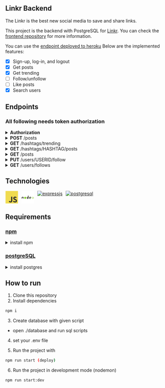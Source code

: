 ## Linkr Backend

The Linkr is the best new social media to save and share links.

This project is the backend with PostgreSQL for [Linkr](https://linkr-rust.vercel.app/). You can check the [frontend repository](https://github.com/AntonioGMN/Linkr_frontend) for more information.

You can use the [endpoint deployed to heroku](https://linkr390.herokuapp.com)
Below are the implemented features:

- [x] Sign-up, log-in, and logout
- [x] Get posts
- [x] Get trending
- [ ] Follow/unfollow
- [ ] Like posts
- [x] Search users

## Endpoints

### All following needs token authorization

<details>
    <summary>
        <strong >Authorization</strong>
    </summary>
- send a Bearer token on headers like this:

```json
{
  "headers": {
    "authorization": "Bearer 1cf7cccf-48ad-4edd-8b9d-121b1199aaf4"
  }
}
```

- it returns <strong>400</strong> for empty auth, without Bearer or token not uuid

- it returns <strong>401</strong> for unauthorized

</details>

<details>
    <summary>
        <strong>POST</strong> /posts
    </summary>
send body request like this:

```json
{
  "link": "https://www.google.com/",
  "text": "awesome #search engine"
}
```

- text is optional

- it returns status <strong>201</strong> for success

and object like this

```json
{
  "post": {
    "id": 49,
    "link": "https://www.google.com/",
    "text": "awesome #search engine",
    "time": "2022-03-29T23:48:56.636Z",
    "linkTitle": "Google",
    "linkDescription": "Link doesn't have a description",
    "linkImage": "/images/branding/googleg/1x/googleg_standard_color_128dp.png"
  },
  "user": {
    "id": 2,
    "email": "goku@kame.com",
    "name": "goku",
    "pictureUrl": "https://dragonball.com/goku.jpeg"
  },
  "like": []
}
```

</details>
<details>
    <summary>
        <strong>GET</strong> /hashtags/trending
    </summary>

- it returns status <strong>200</strong> for success

and array like this

```json
[
  {
    "count": "10",
    "name": "#topTrending",
    "id": 13
  },
  {
    "count": "5",
    "name": "miranha",
    "id": 12
  }
]
```

- count is the number of mentions

</details>

<details>
    <summary>
        <strong>GET</strong> /hashtags/HASHTAG/posts
    </summary>

- change HASHTAG to the hashtag you're looking for

- it returns status <strong>200</strong> for success

and array like this

```json
[
  {
    "id": 27,
    "text": "testing is cool #teste",
    "link": "https://www.google.com/",
    "linkTitle": "Google",
    "linkDescription": "Link doesn't have a description",
    "linkImage": "/images/branding/googleg/1x/googleg_standard_color_128dp.png",
    "authorId": 2,
    "name": "goku",
    "pictureUrl": "https://dragonball.com/goku.jpeg",
    "likes": [],
    "hashtags": []
  },
]
```

- count is the number of mentions

</details>

<details>
    <summary>
        <strong>GET</strong> /posts
    </summary>

- it returns status <strong>404</strong> if there are no follows or posts of follows

- it returns status <strong>200</strong> for success

and array like this

```json
[
  {
    "id": 3,
    "link": "https://www.google.com/",
    "text": "",
    "authorId": 1,
    "linkTitle": "Google",
    "linkDescription": "Link doesn't have a description",
    "linkImage": "/images/branding/googleg/1x/googleg_standard_color_128dp.png",
    "name": "cat",
    "pictureUrl": "https://http.cat/411.jpg",
    "likes": [
      {
        "postId": 1,
        "userId": 2,
        "userName": "simpson"
      }
    ]
  },
]
```

</details>

<details>
    <summary>
        <strong>PUT</strong> /users/USERID/follow
    </summary>

- it returns status <strong>200</strong> for success

- change USERID to the user id you're following or unfollowing

- it return status <strong>400</strong> if USERID is not a number or if is the same user requesting

- it return status <strong>404</strong> if there isn't a user with USERID

</details>

<details>
    <summary>
        <strong>GET</strong> /users/follows
    </summary>

- it returns status <strong>200</strong> for success

and array like this

```json
[
  {
    "id": 5,
    "followedId": 1,
    "followerId": 2
  }
  {
    "id": 6,
    "followedId": 5,
    "followerId": 2
  }
]
```

</details>

## Technologies

<div style="display: flex; gap: 10px; height: 40px;">
  <a title="JavaScript" href="https://developer.mozilla.org/en-US/docs/Web/JavaScript" target="_blank" rel="noreferrer"> 
      <img src="https://raw.githubusercontent.com/devicons/devicon/master/icons/javascript/javascript-original.svg" alt="javascript" height="40"/>
  </a>
  <a title="Node JS" href="https://nodejs.org" target="_blank" rel="noreferrer"> 
      <img style="background: white;" src="https://raw.githubusercontent.com/devicons/devicon/master/icons/nodejs/nodejs-original-wordmark.svg" alt="nodejs" height="40"/> 
  </a>
  <a title="Express JS" href="https://expressjs.com/" target="_blank" rel="noreferrer"> 
      <img style="background: white;" src="https://www.vectorlogo.zone/logos/expressjs/expressjs-icon.svg" alt="expressjs" height="40"/> 
  </a>
  <a title="PostgreSQL" href="https://www.postgresql.org/" target="_blank" rel="noreferrer"> 
      <img style="background: white;" src="https://www.postgresql.org/media/img/about/press/elephant.png" alt="postgresql" height="40"/> 
  </a>
</div>

## Requirements

### [npm](https://www.npmjs.com/)

<details>
    <summary>install npm</summary>

```bash
wget -qO- <https://raw.githubusercontent.com/nvm-sh/nvm/v0.38.0/install.sh> | bash

## Or this command
wget -qO- https://raw.githubusercontent.com/nvm-sh/nvm/v0.38.0/install.sh | bash

# Close and open terminal
nvm install --lts
nvm use --lts
# Verify node version
node --version # Must show v14.16.1
# Verify npm version
npm -v
```

</details>

### [postgreSQL](https://www.postgresql.org/)

<details>
    <summary>install postgres</summary>

```bash
sudo apt install postgresql postgresql-contrib
```

</details>

## How to run

1. Clone this repository
2. Install dependencies

```bash
npm i
```

3. Create database with given script

- open ./database and run sql scripts

4. set your .env file

5. Run the project with

```bash
npm run start (deploy)
```

6. Run the project in development mode (nodemon)

```bash
npm run start:dev
```
